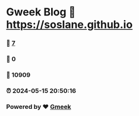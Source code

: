 # Gweek Blog :link: https://soslane.github.io 
### :page_facing_up: [7](https://soslane.github.io/tag.html) 
### :speech_balloon: 0 
### :hibiscus: 10909 
### :alarm_clock: 2024-05-15 20:50:16 
### Powered by :heart: [Gmeek](https://github.com/Meekdai/Gmeek)
